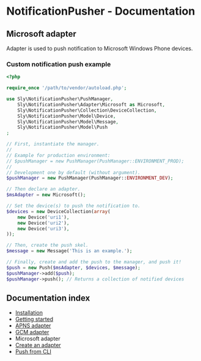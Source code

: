 # NotificationPusher - Documentation

## Microsoft adapter

Adapter is used to push notification to Microsoft Windows Phone devices.

### Custom notification push example

``` php
<?php

require_once '/path/to/vendor/autoload.php';

use Sly\NotificationPusher\PushManager,
    Sly\NotificationPusher\Adapter\Microsoft as Microsoft,
    Sly\NotificationPusher\Collection\DeviceCollection,
    Sly\NotificationPusher\Model\Device,
    Sly\NotificationPusher\Model\Message,
    Sly\NotificationPusher\Model\Push
;

// First, instantiate the manager.
//
// Example for production environment:
// $pushManager = new PushManager(PushManager::ENVIRONMENT_PROD);
//
// Development one by default (without argument).
$pushManager = new PushManager(PushManager::ENVIRONMENT_DEV);

// Then declare an adapter.
$msAdapter = new Microsoft();

// Set the device(s) to push the notification to.
$devices = new DeviceCollection(array(
    new Device('uri1'),
    new Device('uri2'),
    new Device('uri3'),
));

// Then, create the push skel.
$message = new Message('This is an example.');

// Finally, create and add the push to the manager, and push it!
$push = new Push($msAdapter, $devices, $message);
$pushManager->add($push);
$pushManager->push(); // Returns a collection of notified devices
```

## Documentation index

* [Installation](https://github.com/unit27/NotificationPusher/blob/master/doc/installation.md)
* [Getting started](https://github.com/unit27/NotificationPusher/blob/master/doc/getting-started.md)
* [APNS adapter](https://github.com/unit27/NotificationPusher/blob/master/doc/apns-adapter.md)
* [GCM adapter](https://github.com/unit27/NotificationPusher/blob/master/doc/gcm-adapter.md)
* Microsoft adapter
* [Create an adapter](https://github.com/unit27/NotificationPusher/blob/master/doc/create-an-adapter.md)
* [Push from CLI](https://github.com/unit27/NotificationPusher/blob/master/doc/push-from-cli.md)
